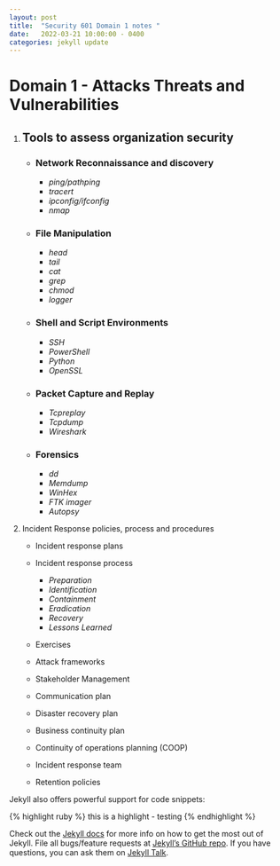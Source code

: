 ```yaml
---
layout: post
title:  "Security 601 Domain 1 notes "
date:   2022-03-21 10:00:00 - 0400
categories: jekyll update
---
```

# Domain 1 - Attacks Threats and Vulnerabilities

1. ## Tools to assess organization security 

    * ### Network Reconnaissance and discovery 
        - _ping/pathping_
        - _tracert_
        - _ipconfig/ifconfig_
        - _nmap_

    * ### File Manipulation 
        - _head_
        - _tail_ 
        - _cat_
        - _grep_
        - _chmod_
        - _logger_

    * ### Shell and Script Environments
        - _SSH_
        - _PowerShell_
        - _Python_
        - _OpenSSL_
    
    * ### Packet Capture and Replay
        - _Tcpreplay_
        - _Tcpdump_
        - _Wireshark_ 
    
    * ### Forensics 
        - _dd_
        - _Memdump_
        - _WinHex_
        - _FTK imager_
        - _Autopsy_

2. Incident Response policies, process and procedures

    * Incident response plans 
    * Incident response process
        - _Preparation_ 
        - _Identification_
        - _Containment_
        - _Eradication_
        - _Recovery_
        - _Lessons Learned_

    * Exercises 
    * Attack frameworks 
    * Stakeholder Management 
    * Communication plan 
    * Disaster recovery plan 
    * Business continuity plan 
    * Continuity of operations planning (COOP)
    * Incident response team 
    * Retention policies


Jekyll also offers powerful support for code snippets:

{% highlight ruby %}
this is a highlight - testing
{% endhighlight %}

Check out the [Jekyll docs][jekyll-docs] for more info on how to get the most out of Jekyll. File all bugs/feature requests at [Jekyll’s GitHub repo][jekyll-gh]. If you have questions, you can ask them on [Jekyll Talk][jekyll-talk].

[jekyll-docs]: https://jekyllrb.com/docs/home
[jekyll-gh]:   https://github.com/jekyll/jekyll
[jekyll-talk]: https://talk.jekyllrb.com/